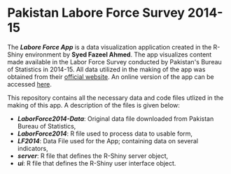 # Pakistan Labore Force Survey 2014-15

The ***Labore Force App*** is a data visualization application created in the R-Shiny environment by **Syed Fazeel Ahmed**. The app visualizes content made available in the Labor Force Survey conducted by Pakistan's Bureau of Statistics in 2014-15. All data utilized in the making of the app was obtained from their [official website](http://www.pbs.gov.pk/). An online version of the app can be accessed [here](https://fazeelahmedsyed.shinyapps.io/labourapp/).

This repository contains all the necessary data and code files utlized in the making of this app. A description of the files is given below:

* ***LaborForce2014-Data***: Original data file downloaded from Pakistan Bureau of Statistics,
* ***LaborForce2014***: R file used to process data to usable form,
* ***LF2014***: Data File used for the App; containing data on several indicators,
* ***server***: R file that defines the R-Shiny server object,
* ***ui***: R file that defines the R-Shiny user interface object.

